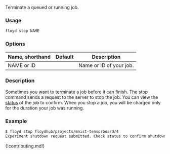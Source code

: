 Terminate a queued or running job.

### Usage
```bash
floyd stop NAME
```

### Options
| Name, shorthand | Default | Description |
| --------------- | ------- | ----------- |
| NAME or ID |      | Name or ID of your job. |

### Description
Sometimes you want to terminate a job before it can finish. The stop command sends a request
to the server to stop the job. You can view the [status](./status) of the job to confirm. When you stop
a job, you will be charged only for the duration your job was running.

### Example
```bash
$ floyd stop floydhub/projects/mnist-tensorboard/4
Experiment shutdown request submitted. Check status to confirm shutdown
```

{!contributing.md!}
